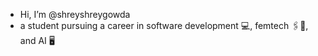  - Hi, I’m @shreyshreygowda
 - a student pursuing a career in software development 💻, femtech 🖇📌, and AI 🖥
